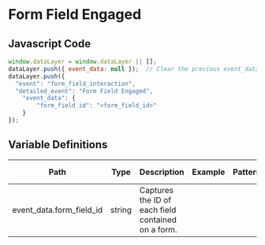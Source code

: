 # Form Field Engaged

### 

## Javascript Code
```js
window.dataLayer = window.dataLayer || [];
dataLayer.push({ event_data: null });  // Clear the previous event_data object.
dataLayer.push({
  "event": "form_field_interaction",
  "detailed_event": "Form Field Engaged",
    "event_data": {
        "form_field_id": "<form_field_id>"
    }
});
```

## Variable Definitions

|Path|Type|Description|Example|Pattern|Min Length|Max Length|Minimum|Maximum|Multiple Of|
| --- | --- | --- | --- | --- | --- | --- | --- | --- | --- |
|event_data.form_field_id|string|Captures the ID of each field contained on a form.||||||||




